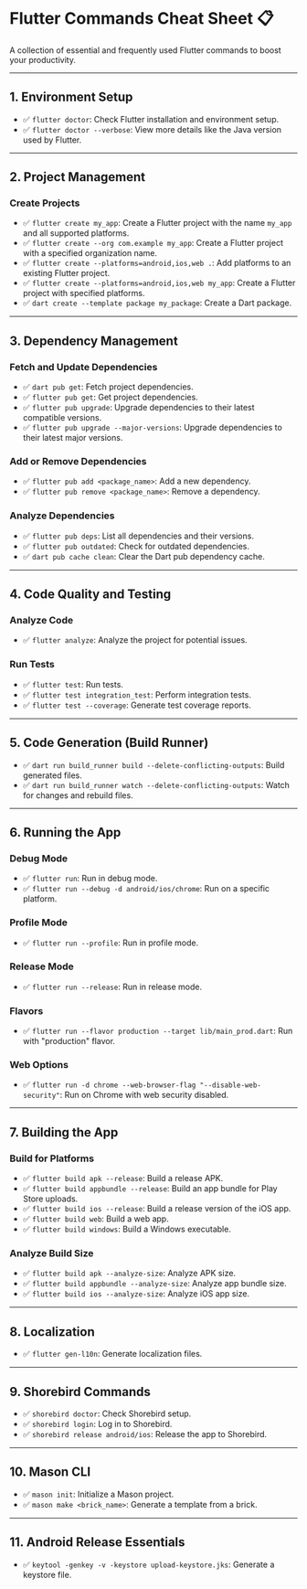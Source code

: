 # Flutter Commands Cheat Sheet 📋

A collection of essential and frequently used Flutter commands to boost your productivity.

---

## 1. Environment Setup

- ✅ `flutter doctor`: Check Flutter installation and environment setup.
- ✅ `flutter doctor --verbose`: View more details like the Java version used by Flutter.

---

## 2. Project Management

### Create Projects
- ✅ `flutter create my_app`: Create a Flutter project with the name `my_app` and all supported platforms.
- ✅ `flutter create --org com.example my_app`: Create a Flutter project with a specified organization name.
- ✅ `flutter create --platforms=android,ios,web .`: Add platforms to an existing Flutter project.
- ✅ `flutter create --platforms=android,ios,web my_app`: Create a Flutter project with specified platforms.
- ✅ `dart create --template package my_package`: Create a Dart package.

---

## 3. Dependency Management

### Fetch and Update Dependencies
- ✅ `dart pub get`: Fetch project dependencies.
- ✅ `flutter pub get`: Get project dependencies.
- ✅ `flutter pub upgrade`: Upgrade dependencies to their latest compatible versions.
- ✅ `flutter pub upgrade --major-versions`: Upgrade dependencies to their latest major versions.

### Add or Remove Dependencies
- ✅ `flutter pub add <package_name>`: Add a new dependency.
- ✅ `flutter pub remove <package_name>`: Remove a dependency.

### Analyze Dependencies
- ✅ `flutter pub deps`: List all dependencies and their versions.
- ✅ `flutter pub outdated`: Check for outdated dependencies.
- ✅ `dart pub cache clean`: Clear the Dart pub dependency cache.

---

## 4. Code Quality and Testing

### Analyze Code
- ✅ `flutter analyze`: Analyze the project for potential issues.

### Run Tests
- ✅ `flutter test`: Run tests.
- ✅ `flutter test integration_test`: Perform integration tests.
- ✅ `flutter test --coverage`: Generate test coverage reports.

---

## 5. Code Generation (Build Runner)

- ✅ `dart run build_runner build --delete-conflicting-outputs`: Build generated files.
- ✅ `dart run build_runner watch --delete-conflicting-outputs`: Watch for changes and rebuild files.

---

## 6. Running the App

### Debug Mode
- ✅ `flutter run`: Run in debug mode.
- ✅ `flutter run --debug -d android/ios/chrome`: Run on a specific platform.

### Profile Mode
- ✅ `flutter run --profile`: Run in profile mode.

### Release Mode
- ✅ `flutter run --release`: Run in release mode.

### Flavors
- ✅ `flutter run --flavor production --target lib/main_prod.dart`: Run with "production" flavor.

### Web Options
- ✅ `flutter run -d chrome --web-browser-flag "--disable-web-security"`: Run on Chrome with web security disabled.

---

## 7. Building the App

### Build for Platforms
- ✅ `flutter build apk --release`: Build a release APK.
- ✅ `flutter build appbundle --release`: Build an app bundle for Play Store uploads.
- ✅ `flutter build ios --release`: Build a release version of the iOS app.
- ✅ `flutter build web`: Build a web app.
- ✅ `flutter build windows`: Build a Windows executable.

### Analyze Build Size
- ✅ `flutter build apk --analyze-size`: Analyze APK size.
- ✅ `flutter build appbundle --analyze-size`: Analyze app bundle size.
- ✅ `flutter build ios --analyze-size`: Analyze iOS app size.

---

## 8. Localization

- ✅ `flutter gen-l10n`: Generate localization files.

---

## 9. Shorebird Commands

- ✅ `shorebird doctor`: Check Shorebird setup.
- ✅ `shorebird login`: Log in to Shorebird.
- ✅ `shorebird release android/ios`: Release the app to Shorebird.

---

## 10. Mason CLI

- ✅ `mason init`: Initialize a Mason project.
- ✅ `mason make <brick_name>`: Generate a template from a brick.

---

## 11. Android Release Essentials

- ✅ `keytool -genkey -v -keystore upload-keystore.jks`: Generate a keystore file.